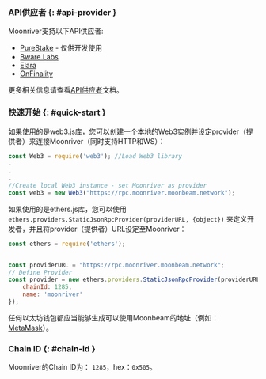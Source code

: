 ### API供应者 {: #api-provider } 

Moonriver支持以下API供应者: 

- [PureStake](/builders/get-started/api-providers#purestake-development-endpoints) - 仅供开发使用
- [Bware Labs](https://bwarelabs.com/)
- [Elara](https://elara.patract.io/)
- [OnFinality](https://onfinality.io/)

更多相关信息请查看[API供应者](/builders/get-started/api-providers)文档。

### 快速开始 {: #quick-start }  

如果使用的是web3.js库，您可以创建一个本地的Web3实例并设定provider（提供者）来连接Moonriver（同时支持HTTP和WS）：

```js
const Web3 = require('web3'); //Load Web3 library
.
.
.
//Create local Web3 instance - set Moonriver as provider
const web3 = new Web3("https://rpc.moonriver.moonbeam.network"); 
```
如果使用的是ethers.js库，您可以使用`ethers.providers.StaticJsonRpcProvider(providerURL, {object})` 来定义开发者，并且将provider（提供者）URL设定至Moonriver：

```js
const ethers = require('ethers');


const providerURL = "https://rpc.moonriver.moonbeam.network";
// Define Provider
const provider = new ethers.providers.StaticJsonRpcProvider(providerURL, {
    chainId: 1285,
    name: 'moonriver'
});
```

任何以太坊钱包都应当能够生成可以使用Moonbeam的地址（例如：[MetaMask](https://metamask.io/)）。

### Chain ID {: #chain-id } 

Moonriver的Chain ID为： `1285`，hex：`0x505`。
